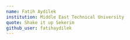 ```yaml
---
name: Fatih Aydilek
institution: Middle East Technical University
quote: Shake it up Sekerim
github_user: fatihaydilek
---
```

